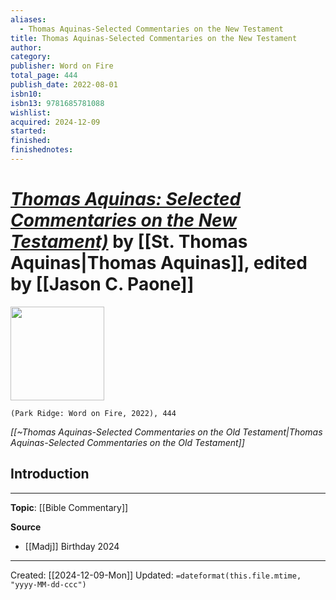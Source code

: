 ```yaml
---
aliases:
  - Thomas Aquinas-Selected Commentaries on the New Testament
title: Thomas Aquinas-Selected Commentaries on the New Testament
author: 
category: 
publisher: Word on Fire
total_page: 444
publish_date: 2022-08-01
isbn10: 
isbn13: 9781685781088
wishlist: 
acquired: 2024-12-09
started: 
finished: 
finishednotes:
---
```

# *[Thomas Aquinas: Selected Commentaries on the New Testament)](https://bookstore.wordonfire.org/products/thomas-aquinas-selected-commentaries-on-the-new-testament)* by [[St. Thomas Aquinas|Thomas Aquinas]], edited by [[Jason C. Paone]]

<img src="https://bookstore.wordonfire.org/cdn/shop/products/Thomas-Aquinas-Selected-Commentaries-Shopify-FRONT.png?v=1675977529&width=1100" width=150>

`(Park Ridge: Word on Fire, 2022), 444`

*[[~Thomas Aquinas-Selected Commentaries on the Old Testament|Thomas Aquinas-Selected Commentaries on the Old Testament]]*

## Introduction


--- 
**Topic**: [[Bible Commentary]]

**Source**
- [[Madj]] Birthday 2024

---
Created: [[2024-12-09-Mon]]
Updated: `=dateformat(this.file.mtime, "yyyy-MM-dd-ccc")`
